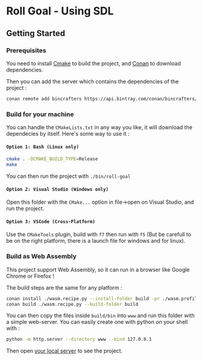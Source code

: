 # Roll Goal - Using SDL

## Getting Started

### Prerequisites

You need to install [Cmake](https://cmake.org/) to build the project, and [Conan](https://conan.io/) to download dependencies.

Then you can add the server which contains the dependencies of the project :

```bash
conan remote add bincrafters https://api.bintray.com/conan/bincrafters/public-conan
```

### Build for your machine

You can handle the `CMakeLists.txt` in any way you like, it will download the dependecies by itself. Here's some way to use it :

#### `Option 1: Bash (Linux only)`

```bash
cmake . -DCMAKE_BUILD_TYPE=Release
make
```

You can then run the project with `./bin/roll-goal`

#### `Option 2: Visual Studio (Windows only)`

Open this folder with the `CMake...` option in file->open on Visual Studio, and run the project.

#### `Option 3: VSCode (Cross-Platform)`

Use the `CMakeTools` plugin, build with `f7` then run with `f5` (But be carefull to be on the right platform, there is a launch file for windows and for linux).

### Build as Web Assembly

This project support Web Assembly, so it can run in a browser like Google Chrome or Firefox !

The build steps are the same for any platform :

```bash
conan install ./wasm.recipe.py --install-folder build -pr ./wasm.profile
conan build ./wasm.recipe.py --build-folder build
```

You can then copy the files inside `build/bin` into `www` and run this folder with a simple web-server. You can easily create one with python on your shell with :

```bash
python -m http.server --directory www --bind 127.0.0.1
```

Then open [your local server](http://127.0.0.1:8000/) to see the project.
